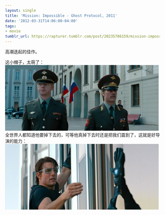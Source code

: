 ```yaml
---
layout: single
title: 'Mission: Impossible - Ghost Protocol, 2011'
date: '2012-03-31T14:06:00-04:00'
tags:
- movie
tumblr_url: https://rapturer.tumblr.com/post/20235786159/mission-impossible-ghost-protocol-2011
---
```

高潮迭起的佳作。

这小帽子，太萌了： ![](/assets/img/tumblr_m4uejmactg1r0cnr9.jpg)全世界人都知道他要掉下去的，可等他真掉下去时还是把我们震到了，这就是好导演的能力： ![](/assets/img/tumblr_m4uekuhteg1r0cnr9.jpg)

